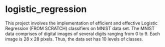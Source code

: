 # logistic_regression
This project involves the implementation of efficient and effective Logistic Regression (FROM SCRATCH) classifiers on MNIST data set. The MNIST data comprises of digital images of several digits ranging from 0 to 9. Each image is 28 x 28 pixels. Thus, the data set has 10 levels of classes.
